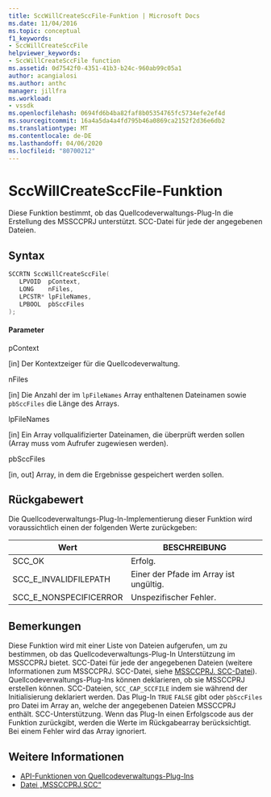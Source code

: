 ```yaml
---
title: SccWillCreateSccFile-Funktion | Microsoft Docs
ms.date: 11/04/2016
ms.topic: conceptual
f1_keywords:
- SccWillCreateSccFile
helpviewer_keywords:
- SccWillCreateSccFile function
ms.assetid: 0d7542f0-4351-41b3-b24c-960ab99c05a1
author: acangialosi
ms.author: anthc
manager: jillfra
ms.workload:
- vssdk
ms.openlocfilehash: 0694fd6b4ba82faf8b05354765fc5734efe2ef4d
ms.sourcegitcommit: 16a4a5da4a4fd795b46a0869ca2152f2d36e6db2
ms.translationtype: MT
ms.contentlocale: de-DE
ms.lasthandoff: 04/06/2020
ms.locfileid: "80700212"
---
```

# <a name="sccwillcreatesccfile-function"></a>SccWillCreateSccFile-Funktion
Diese Funktion bestimmt, ob das Quellcodeverwaltungs-Plug-In die Erstellung des MSSCCPRJ unterstützt. SCC-Datei für jede der angegebenen Dateien.

## <a name="syntax"></a>Syntax

```cpp
SCCRTN SccWillCreateSccFile(
   LPVOID  pContext,
   LONG    nFiles,
   LPCSTR* lpFileNames,
   LPBOOL  pbSccFiles
);
```

#### <a name="parameters"></a>Parameter
 pContext

[in] Der Kontextzeiger für die Quellcodeverwaltung.

 nFiles

[in] Die Anzahl der im `lpFileNames` Array enthaltenen Dateinamen sowie `pbSccFiles` die Länge des Arrays.

 lpFileNames

[in] Ein Array vollqualifizierter Dateinamen, die überprüft werden sollen (Array muss vom Aufrufer zugewiesen werden).

 pbSccFiles

[in, out] Array, in dem die Ergebnisse gespeichert werden sollen.

## <a name="return-value"></a>Rückgabewert
 Die Quellcodeverwaltungs-Plug-In-Implementierung dieser Funktion wird voraussichtlich einen der folgenden Werte zurückgeben:

|Wert|BESCHREIBUNG|
|-----------|-----------------|
|SCC_OK|Erfolg.|
|SCC_E_INVALIDFILEPATH|Einer der Pfade im Array ist ungültig.|
|SCC_E_NONSPECIFICERROR|Unspezifischer Fehler.|

## <a name="remarks"></a>Bemerkungen
 Diese Funktion wird mit einer Liste von Dateien aufgerufen, um zu bestimmen, ob das Quellcodeverwaltungs-Plug-In Unterstützung im MSSCCPRJ bietet. SCC-Datei für jede der angegebenen Dateien (weitere Informationen zum MSSCCPRJ. SCC-Datei, siehe [MSSCCPRJ. SCC-Datei](../extensibility/mssccprj-scc-file.md)). Quellcodeverwaltungs-Plug-Ins können deklarieren, ob sie MSSCCPRJ erstellen können. SCC-Dateien, `SCC_CAP_SCCFILE` indem sie während der Initialisierung deklariert werden. Das Plug-In `TRUE` `FALSE` gibt oder `pbSccFiles` pro Datei im Array an, welche der angegebenen Dateien MSSCCPRJ enthält. SCC-Unterstützung. Wenn das Plug-In einen Erfolgscode aus der Funktion zurückgibt, werden die Werte im Rückgabearray berücksichtigt. Bei einem Fehler wird das Array ignoriert.

## <a name="see-also"></a>Weitere Informationen
- [API-Funktionen von Quellcodeverwaltungs-Plug-Ins](../extensibility/source-control-plug-in-api-functions.md)
- [Datei „MSSCCPRJ.SCC“](../extensibility/mssccprj-scc-file.md)
